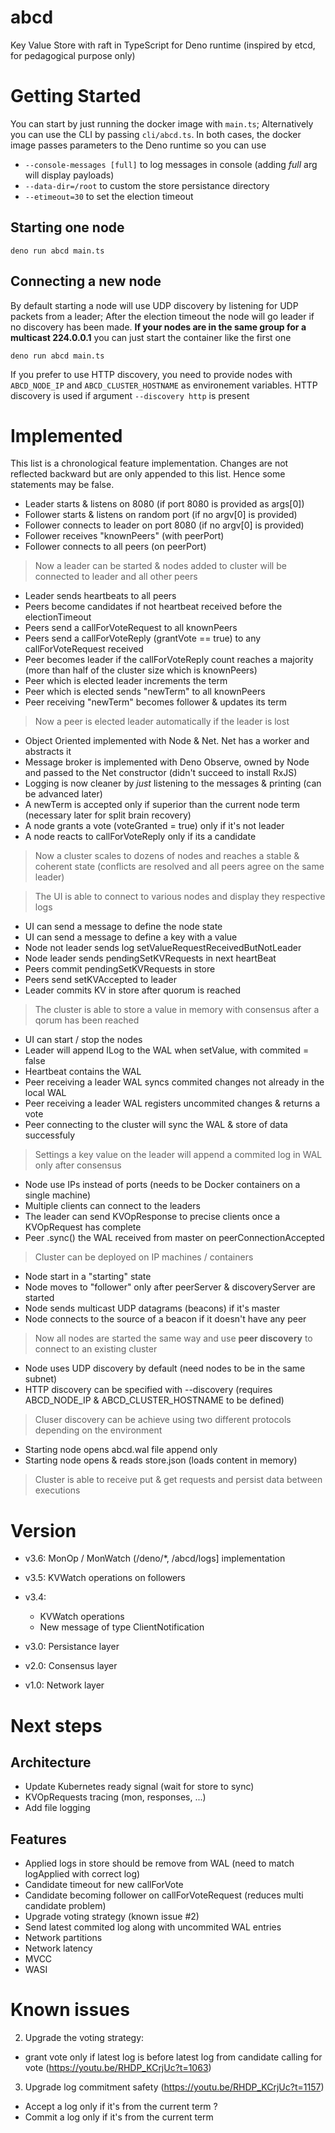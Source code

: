 # abcd

Key Value Store with raft in TypeScript for Deno runtime (inspired by etcd, for pedagogical purpose only)

# Getting Started

You can start by just running the docker image with `main.ts`; Alternatively you can use the CLI by passing `cli/abcd.ts`. In both cases, the docker image passes parameters to the Deno runtime so you can use

- `--console-messages [full]` to log messages in console (adding _full_ arg will display payloads)
- `--data-dir=/root` to custom the store persistance directory
- `--etimeout=30` to set the election timeout

## Starting one node

`deno run abcd main.ts`

## Connecting a new node

By default starting a node will use UDP discovery by listening for UDP packets from a leader; After the election timeout the node will go leader if no discovery has been made. **If your nodes are in the same group for a multicast 224.0.0.1** you can just start the container like the first one

`deno run abcd main.ts`

If you prefer to use HTTP discovery, you need to provide nodes with `ABCD_NODE_IP` and `ABCD_CLUSTER_HOSTNAME` as environement variables. HTTP discovery is used if argument `--discovery http` is present

# Implemented

This list is a chronological feature implementation. Changes are not reflected backward but are only appended to this list. Hence some statements may be false.

- Leader starts & listens on 8080 (if port 8080 is provided as args[0])
- Follower starts & listens on random port (if no argv[0] is provided)
- Follower connects to leader on port 8080 (if no argv[0] is provided)
- Follower receives "knownPeers" (with peerPort)
- Follower connects to all peers (on peerPort)

> Now a leader can be started & nodes added to cluster will be connected to leader and all other peers

- Leader sends heartbeats to all peers
- Peers become candidates if not heartbeat received before the electionTimeout
- Peers send a callForVoteRequest to all knownPeers
- Peers send a callForVoteReply (grantVote == true) to any callForVoteRequest received
- Peer becomes leader if the callForVoteReply count reaches a majority (more than half of the cluster size which is knownPeers)
- Peer which is elected leader increments the term
- Peer which is elected sends "newTerm" to all knownPeers
- Peer receiving "newTerm" becomes follower & updates its term

> Now a peer is elected leader automatically if the leader is lost

- Object Oriented implemented with Node & Net. Net has a worker and abstracts it
- Message broker is implemented with Deno Observe, owned by Node and passed to the Net constructor (didn't succeed to install RxJS)
- Logging is now cleaner by _just_ listening to the messages & printing (can be advanced later)
- A newTerm is accepted only if superior than the current node term (necessary later for split brain recovery)
- A node grants a vote (voteGranted = true) only if it's not leader
- A node reacts to callForVoteReply only if its a candidate

> Now a cluster scales to dozens of nodes and reaches a stable & coherent state (conflicts are resolved and all peers agree on the same leader)

> The UI is able to connect to various nodes and display they respective logs

- UI can send a message to define the node state
- UI can send a message to define a key with a value
- Node not leader sends log setValueRequestReceivedButNotLeader
- Node leader sends pendingSetKVRequests in next heartBeat
- Peers commit pendingSetKVRequests in store
- Peers send setKVAccepted to leader
- Leader commits KV in store after quorum is reached

> The cluster is able to store a value in memory with consensus after a qorum has been reached

- UI can start / stop the nodes
- Leader will append ILog to the WAL when setValue, with commited = false
- Heartbeat contains the WAL
- Peer receiving a leader WAL syncs commited changes not already in the local WAL
- Peer receiving a leader WAL registers uncommited changes & returns a vote
- Peer connecting to the cluster will sync the WAL & store of data successfuly

> Settings a key value on the leader will append a commited log in WAL only after consensus

- Node use IPs instead of ports (needs to be Docker containers on a single machine)
- Multiple clients can connect to the leaders
- The leader can send KVOpResponse to precise clients once a KVOpRequest has complete
- Peer .sync() the WAL received from master on peerConnectionAccepted

> Cluster can be deployed on IP machines / containers

- Node start in a "starting" state
- Node moves to "follower" only after peerServer & discoveryServer are started
- Node sends multicast UDP datagrams (beacons) if it's master
- Node connects to the source of a beacon if it doesn't have any peer

> Now all nodes are started the same way and use **peer discovery** to connect to an existing cluster

- Node uses UDP discovery by default (need nodes to be in the same subnet)
- HTTP discovery can be specified with --discovery  (requires ABCD_NODE_IP & ABCD_CLUSTER_HOSTNAME to be defined)

> Cluser discovery can be achieve using two different protocols depending on the environment

- Starting node opens abcd.wal file append only
- Starting node opens & reads store.json (loads content in memory)

> Cluster is able to receive put & get requests and persist data between executions

# Version

- v3.6: MonOp / MonWatch (/deno/*, /abcd/logs] implementation
- v3.5: KVWatch operations on followers
- v3.4:
    - KVWatch operations
    - New message of type ClientNotification

- v3.0: Persistance layer
- v2.0: Consensus layer
- v1.0: Network layer

# Next steps

## Architecture

- Update Kubernetes ready signal (wait for store to sync)
- KVOpRequests tracing (mon, responses, ...)
- Add file logging

## Features

- Applied logs in store should be remove from WAL (need to match logApplied with correct log)
- Candidate timeout for new callForVote
- Candidate becoming follower on callForVoteRequest (reduces multi candidate problem)
- Upgrade voting strategy (known issue #2)
- Send latest commited log along with uncommited WAL entries
- Network partitions
- Network latency
- MVCC
- WASI

# Known issues

2. Upgrade the voting strategy:
 - grant vote only if latest log is before latest log from candidate calling for vote (https://youtu.be/RHDP_KCrjUc?t=1063)
3. Upgrade log commitment safety (https://youtu.be/RHDP_KCrjUc?t=1157)
 - Accept a log only if it's from the current term ?
 - Commit a log only if it's from the current term

